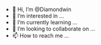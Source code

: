 - 👋 Hi, I’m @Diamondwin
- 👀 I’m interested in ...
- 🌱 I’m currently learning ...
- 💞️ I’m looking to collaborate on ...
- 📫 How to reach me ...

<!---
Diamondwin/Diamondwin is a ✨ special ✨ repository because its `README.md` (this file) appears on your GitHub profile.
You can click the Preview link to take a look at your changes.
--->
